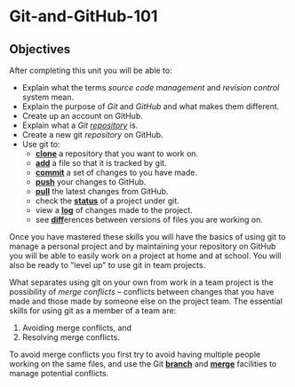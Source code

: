 # Git-and-GitHub-101

## Objectives

After completing this unit you will be able to:

* Explain what the terms _source code management_ and _revision control_ system mean.
* Explain the purpose of _Git_ and _GitHub_ and what makes them different.
* Create up an account on GitHub.
* Explain what a _Git [repository][]_ is.
* Create a new git _repository_ on GitHub.
* Use git to:
  - **[clone][]** a repository that you want to work on.
  - **[add][]** a file so that it is tracked by git.
  - **[commit][]** a set of changes to you have made.
  - **[push][]** your changes to GitHub.
  - **[pull][]** the latest changes from GitHub.
  - check the **[status][]** of a project under git.
  - view a **[log][]** of changes made to the project.
  - see **[diff][]**&#8203;erences between versions of files you are working on.

Once you have mastered these skills you will have the basics of using git to manage a personal project and by maintaining your repository on GitHub you will be able to easily work on a project at home and at school. You will also be ready to "level up" to use git in team projects.

What separates using git on your own from work in a team project is the possibility of _merge conflicts_ – conflicts between changes that you have made and those made by someone else on the project team. The essential skills for using git as a member of a team are:

1. Avoiding merge conflicts, and
2. Resolving merge conflicts.

To avoid merge conflicts you first try to avoid having multiple people working on the same files, and use the Git **[branch][]** and **[merge][]** facilities to manage potential conflicts.

[add]: <https://git-scm.com/docs/git-add>
[branch]: <https://git-scm.com/docs/git-branch>
[clone]: <https://git-scm.com/docs/git-clone>
[commit]: <https://git-scm.com/docs/git-commit>
[diff]: <https://git-scm.com/docs/git-diff>
[log]: <https://git-scm.com/docs/git-log>
[merge]: <https://git-scm.com/docs/git-merge>
[pull]: <https://git-scm.com/docs/git-pull>
[push]: <https://git-scm.com/docs/git-push>
[repository]: <https://guides.github.com/introduction/git-handbook/#repository>
[status]: <https://git-scm.com/docs/git-status>
